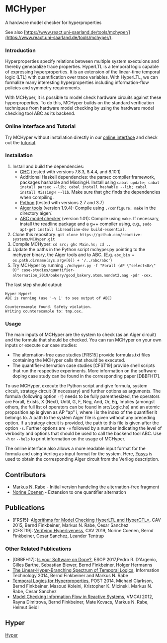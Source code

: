 # MCHyper
A hardware model checker for hyperproperties 

See also [https://www.react.uni-saarland.de/tools/mchyper/](https://www.react.uni-saarland.de/tools/mchyper/). 

### Introduction

Hyperproperties specify relations between multiple system exectuions and thereby genearalize trace properties. 
HyperLTL is a temporal logic capable of expressing hyperproperties. 
It is an extension of the linear-time temporal logic (LTL) with quantification over trace variables. 
With HyperLTL, we can formalize many interesting hyperproperties including information-flow policies and symmetry requirements. 

With MCHyper, it is possible to model check hardware circuits against these hyperproperties. 
To do this, MCHyper builds on the standard verification techniques from hardware model checking by using the hardware model checking tool ABC as its backend. 

### Online Interface and Tutorial

Try MCHyper without installation directly in our [online interface](https://www.react.uni-saarland.de/tools/online/MCHyper/) and check out the [tutorial](https://www.react.uni-saarland.de/tools/online/MCHyper/help.html). 

### Installation 

1. Install and build the dependencies: 
	* [GHC](https://www.haskell.org/platform/) (tested with versions 7.8.3, 8.4.4, and 8.10.1)
	* Additional Haskell dependencies: the parsec compiler framework, packages hashable and MissingH. Install using `cabal update; cabal install parsec --lib; cabal install hashable --lib; cabal install MissingH --lib`. Make sure that ghc finds the dependencies when compiling. 
	* [Python](https://www.python.org) (tested with versions 2.7 and 3.7)
	* [Aiger tools](http://fmv.jku.at/aiger/) (version 1.9.4): Compile using `./configure; make` in the directory aiger/.
	* [ABC model checker](https://github.com/berkeley-abc/abc) (version 1.01): Compile using `make`. If necessary, install the readline package and a g++ compiler using, e.g., `sudo apt-get install libreadline-dev build-essential`. 
1. Clone this repository: `git clone https://github.com/reactive-systems/MCHyper.git`
1. Compile MCHyper: `cd src; ghc Main.hs; cd ..`
1. Update the paths in the Python script mchyper.py pointing to the mchyper binary, the Aiger tools and to ABC. (E.g. `abc_bin = os.path.dirname(sys.argv[0]) + '/../abc/abc'`)
1. Try MCHyper by running `./mchyper.py -f "Forall (AP \"select<0>\" 0)" case-studies/quantifier-alternation_2019/bakery/good_bakery.atom.nondet2.aag -pdr -cex`. 

The last step should output: 

	Hyper Hyper!
	ABC is running (use '-v 1' to see output of ABC)
	
	Counterexample found. Safety violation.
	Writing counterexample to: tmp.cex.

### Usage

The main inputs of MCHyper are the system to check (as an Aiger circuit) and the formula that should be checked. 
You can run MCHyper on your own inputs or execute our case studies: 
 
* The alternation-free case studies [FRS15] provide formulas.txt files containing the MCHyper calls that should be executed. 
* The quantifier-alternation case studies [CFST19] provide shell scripts that run the respective experiments. 
More information on the software doping case study can be found in the corresponding paper [DBBFH17]. 

To use MCHyper, execute the Python script and give formula, system circuit, strategy circuit (if necessary) and further options as arguments. 
The formula (following option `-f`) needs to be fully parenthesized, the operators are Forall, Exists, X (Next), Until, G, F, Neg, And, Or, Eq, Implies (amongst others, the full list of operators can be found in src/Logic.hs) and an atomic proposition ap is given as AP \"ap\" i, where i is the index of the quantifier it belongs to. 
A path to the system Aiger file is given without any preceding option. 
If a strategy circuit is provided, the path to this file is given after the option `-s`. 
Further options are `-v` followed by a number indicating the level of verbosity and options that should be used to call the backend tool ABC. 
Use `-h` or `--help` to print information on the usage of MCHyper. 

The online interface also allows a more readable input format for the formula and using Verilog as input format for the system. 
Here, [Yosys](http://www.clifford.at/yosys/) is used to obtain the corresponding Aiger circuit from the Verilog description. 

## Contributors

* [Markus N. Rabe](https://www.react.uni-saarland.de/people/rabe.html) - Initial version handeling the alternation-free fragment
* [Norine Coenen](https://www.react.uni-saarland.de/people/coenen.html) - Extension to one quantifier alternation

## Publications

* [FRS15]: [Algorithms for Model Checking HyperLTL and HyperCTL\*](https://www.react.uni-saarland.de/publications/FRS15.html), CAV 2015, Bernd Finkbeiner, Markus N. Rabe, Cesar Sanchez
* [CFST19]: [Verifying Hyperliveness](https://www.react.uni-saarland.de/publications/CFST19.html), CAV 2019, Norine Coenen, Bernd Finkbeiner, Cesar Sanchez, Leander Tentrup

### Other Related Publications

* [DBBFH17]: [Is your Software on Dope?](https://www.react.uni-saarland.de/publications/DBBFH17.html), ESOP 2017,Pedro R. D'Argenio, Gilles Barthe, Sebastian Biewer, Bernd Finkbeiner, Holger Hermanns
* [The Linear-Hyper-Branching Spectrum of Temporal Logics](https://www.react.uni-saarland.de/publications/FR14.html), Information Technology 2014, Bernd Finkbeiner and Markus N. Rabe
* [Temporal Logics for Hyperproperties](https://www.react.uni-saarland.de/publications/CFKMRS14.html), POST 2014, Michael Clarkson, Bernd Finkbeiner, Masoud Koleini, Kristopher K. Micinski, Markus N. Rabe, Cesar Sanchez
* [Model Checking Information Flow in Reactive Systems](https://www.react.uni-saarland.de/publications/DFKRS12.html), VMCAI 2012, Rayna Dimitrova, Bernd Finkbeiner, Mate Kovacs, Markus N. Rabe, Helmut Seidl

## Hyper

[Hyper](https://www.youtube.com/watch?v=RHVSshgPlQs&feature=youtu.be)
